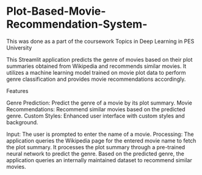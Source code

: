 # Plot-Based-Movie-Recommendation-System-
This was done as a part of the coursework Topics in Deep Learning in PES University 

This Streamlit application predicts the genre of movies based on their plot summaries obtained from Wikipedia and recommends similar movies. It utilizes a machine learning model trained on movie plot data to perform genre classification and provides movie recommendations accordingly.

Features

Genre Prediction: Predict the genre of a movie by its plot summary.
Movie Recommendations: Recommend similar movies based on the predicted genre.
Custom Styles: Enhanced user interface with custom styles and background.


Input: The user is prompted to enter the name of a movie.
Processing:
    The application queries the Wikipedia page for the entered movie name to fetch the plot summary.
    It processes the plot summary through a pre-trained neural network to predict the genre.
    Based on the predicted genre, the application queries an internally maintained dataset to recommend similar movies.

